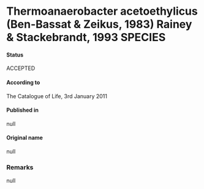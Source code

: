# Thermoanaerobacter acetoethylicus (Ben-Bassat & Zeikus, 1983) Rainey & Stackebrandt, 1993 SPECIES

#### Status
ACCEPTED

#### According to
The Catalogue of Life, 3rd January 2011

#### Published in
null

#### Original name
null

### Remarks
null